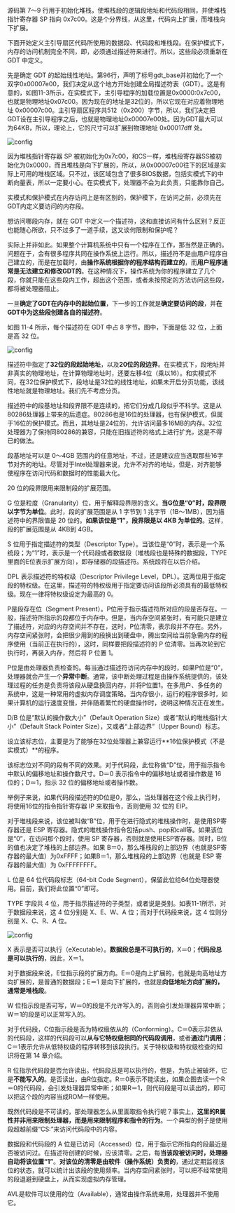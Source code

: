 源码第 7～9 行用于初始化堆栈，使堆栈段的逻辑段地址和代码段相同，并使堆栈指针寄存器 SP 指向 0x7c00。这是个分界线，从这里，代码向上扩展，而堆栈向下扩展。

下面开始定义主引导扇区代码所使用的数据段、代码段和堆栈段。在保护模式下，内存的访问机制完全不同，即，必须通过描述符来进行。所以，这些段必须重新在 GDT 中定义。

先是确定 GDT 的起始线性地址。第96行，声明了标号gdt_base并初始化了一个双字0x00007e00，我们决定从这个地方开始创建全局描述符表（GDT）。这是有意的，如图11-3所示，在实模式下，主引导程序的加载位置是0x0000:0x7c00，也就是物理地址0x07c00。因为现在的地址是32位的，所以它现在对应着物理地址 0x00007c00。主引导扇区程序共512（0x200）字节，所以，我们决定把GDT设在主引导程序之后，也就是物理地址0x00007e00处。因为GDT最大可以为64KB，所以，理论上，它的尺寸可以扩展到物理地址 0x00017dff 处。

![config](images/3.png)

因为堆栈指针寄存器 SP 被初始化为0x7c00，和CS一样，堆栈段寄存器SS被初始化为0x0000，而且堆栈是向下扩展的，所以，从0x00007c00往下的区域是实际上可用的堆栈区域。只不过，该区域包含了很多BIOS数据，包括实模式下的中断向量表，所以一定要小心。在实模式下，处理器不会为此负责，只能靠你自己。

实模式和保护模式在内存访问上是有区别的，保护模下，在访问之前，必须先在GDT内定义要访问的内存段。

想访问哪段内存，就在 GDT 中定义一个描述符，这和直接访问有什么区别？反正也能随心所欲，只不过多了一道手续，这又谈何限制和保护呢？

实际上并非如此。如果整个计算机系统中只有一个程序在工作，那当然是正确的。问题在于，会有很多程序共同在操作系统上运行。所以，描述符不是由用户程序自己建立的，而是在加载时，由**操作系统根据你的程序结构而建立的**，而**用户程序通常是无法建立和修改GDT的**。在这种情况下，操作系统为你的程序建立了几个段，你就只能在这些段内工作，超出这个范围，或者未按预定的方法访问这些段，都将被处理器阻止。

一旦**确定了GDT在内存中的起始位置**，下一步的工作就是**确定要访问的段**，并**在GDT中为这些段创建各自的描述符**。

如图 11-4 所示，每个描述符在 GDT 中占 8 字节。图中，下面是低 32 位，上面是高 32 位。

![config](images/4.png)

描述符中指定了**32位的段起始地址**，以及**20位的段边界**。在实模式下，段地址并非真实的物理地址，在计算物理地址时，还要左移4位（乘以16）。和实模式不同，在32位保护模式下，段地址是32位的线性地址，如果未开启分页功能，该线性地址就是物理地址。我们先不考虑分页。

描述符中的段基地址和段界限不是连续的，把它们分成几段似乎不科学。这是从80286处理器上带来的后遗症。80286也是16位的处理器，也有保护模式，但属于16位的保护模式。而且，其地址是24位的，允许访问最多16MB的内存。32位处理器为了保持同80286的兼容，只能在旧描述符的格式上进行扩充，这是不得已的做法。

段基地址可以是 0～4GB 范围内的任意地址，不过，还是建议应当选取那些16字节对齐的地址。尽管对于Intel处理器来说，允许不对齐的地址，但是，对齐能够使程序在访问代码和数据时的性能最大化。

20 位的段界限用来限制段的扩展范围。

G 位是粒度（Granularity）位，用于解释段界限的含义。**当G位是“0”时，段界限以字节为单位**。此时，段的扩展范围是从 1 字节到 1 兆字节（1B～1MB），因为描述符中的界限值是 20 位的。**如果该位是“1”，段界限是以 4KB 为单位的**。这样，段的扩展范围是从 4KB到 4GB。

S 位用于指定描述符的类型（Descriptor Type）。当该位是“0”时，表示是一个系统段；为“1”时，表示是一个代码段或者数据段（堆栈段也是特殊的数据段，TYPE里面的E位表示扩展方向），即存储器的段描述符。系统段将在以后介绍。

DPL 表示描述符的特权级（Descriptor Privilege Level，DPL）。这两位用于指定段的特权级。在这里，描述符的特权级用于指定要访问该段所必须具有的最低特权级。现在一律将特权级设定为最高的 0。

P是段存在位（Segment Present）。P位用于指示描述符所对应的段是否存在。一般，描述符所指示的段都位于内存中。但是，当内存空间紧张时，有可能只是建立了描述符，对应的内存空间并不存在，这时，P位清零，表示段并不存在。另外，内存空间紧张时，会把很少用到的段换出到硬盘中，腾出空间给当前急需内存的程序使用（当前正在执行的），这时，同样要把段描述符的 P 位清零。当再次轮到它执行时，再装入内存，然后将 P 位置 1。

P位是由处理器负责检查的。每当通过描述符访问内存中的段时，如果P位是“0”，处理器就会产生一个**异常中断**。通常，该中断处理过程是由操作系统提供的，该处理过程的任务是负责将该段从硬盘换回内存，并将P位置1。在多用户、多任务的系统中，这是一种常用的虚拟内存调度策略。当内存很小，运行的程序很多时，如果计算机的运行速度变慢，并伴随着繁忙的硬盘操作时，说明这种情况正在发生。

D/B 位是“默认的操作数大小”（Default Operation Size）或者“默认的堆栈指针大小”（Default Stack Pointer Size），又或者“上部边界”（Upper Bound）标志。

设立该标志位，主要是为了能够在32位处理器上兼容运行**16位保护模式（不是实模式）**的程序。

该标志位对不同的段有不同的效果。对于代码段，此位称做“D”位，用于指示指令中默认的偏移地址和操作数尺寸。D＝0 表示指令中的偏移地址或者操作数是 16 位的；D＝1，指示 32 位的偏移地址或者操作数。

举例子来说，如果代码段描述符的D位是0，那么，当处理器在这个段上执行时，将使用16位的指令指针寄存器 IP 来取指令，否则使用 32 位的 EIP。

对于堆栈段来说，该位被叫做“B”位，用于在进行隐式的堆栈操作时，是使用SP寄存器还是
ESP 寄存器。隐式的堆栈操作指令包括push、pop和call等。如果该位是“0”，在访问那个段时，使用 SP 寄存器，否则就是使用ESP寄存器。同时，B位的值也决定了堆栈的上部边界。如果 B＝0，那么堆栈段的上部边界（也就是SP寄存器的最大值）为0xFFFF；如果B＝1，那么堆栈段的上部边界（也就是 ESP 寄存器的最大值）为 0xFFFFFFFF。

L 位是 64 位代码段标志（64-bit Code Segment），保留此位给64位处理器使用。目前，我们将此位置“0”即可。

TYPE 字段共 4 位，用于指示描述符的子类型，或者说是类别。如表11-1所示，对于数据段来说，这 4 位分别是 X、E、W、A 位；而对于代码段来说，这 4 位则分别是 X、C、R、A 位。

![config](images/5.png)

X 表示是否可以执行（eXecutable）。**数据段总是不可执行的**，X＝0；**代码段总是可以执行的**，因此，X＝1。

对于数据段来说，E位指示段的扩展方向。E＝0是向上扩展的，也就是向高地址方向扩展的，是普通的数据段；E＝1 是向下扩展的，也就是**向低地址方向扩展的，通常是堆栈段**。

W 位指示段是否可写，W＝0的段是不允许写入的，否则会引发处理器异常中断；W＝1的段是可以正常写入的。

对于代码段，C位指示段是否为特权级依从的（Conforming）。C＝0表示非依从的代码段，这样的代码段可以**从与它特权级相同的代码段调用**，或者**通过门调用**；C＝1表示允许从低特权级的程序转移到该段执行。关于特权级和特权级检查的知识将在第 14 章介绍。

R 位指示代码段是否允许读出。代码段总是可以执行的，但是，为防止被破坏，它是**不能写入的**。是否读出，由R位指定。R＝0表示不能读出，如果企图去读一个R＝0的代码段，会引发处理器异常中断；如果R＝1，则代码段是可以读出的，即可以把这个段的内容当成ROM一样使用。

既然代码段是不可读的，那处理器怎么从里面取指令执行呢？事实上，**这里的R属性并非用来限制处理器，而是用来限制程序和指令的行为**。一个典型的例子是使用段超越前缀“CS:”来访问代码段中的内容。

数据段和代码段的 A 位是已访问（Accessed）位，用于指示它所指向的段最近是否被访问过。在描述符创建的时候，应该清零。之后，每**当该段被访问时，处理器自动将该位置“1”**。**对该位的清零是由软件（操作系统）负责的**，通过定期监视该位的状态，就可以统计出该段的使用频率。当内存空间紧张时，可以把不经常使用的段退避到硬盘上，从而实现虚拟内存管理。

AVL是软件可以使用的位（Available），通常由操作系统来用，处理器并不使用它。